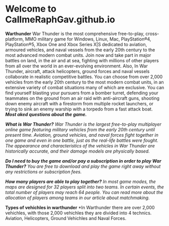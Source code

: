 # Welcome to CallmeRaphGav.github.io
**Warthunder**
War Thunder is the most comprehensive free-to-play, cross-platform, MMO military game for Windows, Linux, Mac, PlayStation®4, PlayStation®5, Xbox One and Xbox Series X|S dedicated to aviation, armoured vehicles, and naval vessels from the early 20th century to the most advanced modern combat units. Join now and take part in major battles on land, in the air and at sea, fighting with millions of other players from all over the world in an ever-evolving environment.
Also, In War Thunder, aircraft, attack helicopters, ground forces and naval vessels collaborate in realistic competitive battles. You can choose from over 2,000 vehicles from the early 20th century to the most modern combat units, in an extensive variety of combat situations many of which are exclusive. You can find yourself blasting your pursuers from a bomber turret, defending your teammates on the ground from an air raid with anti-aircraft guns, shooting down enemy aircraft with a firestorm from multiple rocket launchers, or trying to sink an enemy warship with a torpedo from a fast attack boat.
***Most aked questions about the game.***

***What is War Thunder?***
*War Thunder is the largest free-to-play multiplayer online game featuring military vehicles from the early 20th century until present time. Aviation, ground vehicles, and naval forces fight together in one game and even in one battle, just as the real-life battles were fought. The appearance and characteristics of the vehicles in War Thunder are historically accurate, and their damage models are physically based.*


***Do I need to buy the game and/or pay a subscription in order to play War Thunder?***
*You are free to download and play the game right away without any restrictions or subscription fees.*


***How many players are able to play together?***
*In most game modes, the maps are designed for 32 players split into two teams. In certain events, the total number of players may reach 64 people. You can read more about the allocation of players among teams in our article about matchmaking.*


**Types of vehichles in warthunder**
*In Warthunder there are over 2,000 vehichles, with those 2,000 vehichles they are divided into 4 technics. Aviation, Helicopters, Ground Vehichles and Naval Forces.

